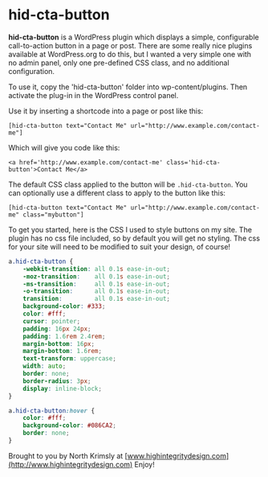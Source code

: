 hid-cta-button
==============

**hid-cta-button** is a WordPress plugin which displays a simple, configurable call-to-action button in a page or post. There are some really nice plugins available at WordPress.org to do this, but I wanted a very simple one with no admin panel, only one pre-defined CSS class, and no additional configuration. 

To use it, copy the 'hid-cta-button' folder into wp-content/plugins. Then activate the plug-in in the WordPress control panel.

Use it by inserting a shortcode into a page or post like this:

`[hid-cta-button text="Contact Me" url="http://www.example.com/contact-me"]`

Which will give you code like this:

`<a href='http://www.example.com/contact-me' class='hid-cta-button'>Contact Me</a>`

The default CSS class applied to the button will be `.hid-cta-button`. You can optionally use a different class to apply to the button like this:

`[hid-cta-button text="Contact Me" url="http://www.example.com/contact-me" class="mybutton"]`

To get you started, here is the CSS I used to style buttons on my site. The plugin has no css file included, so by default you will get no styling. The css for your site will need to be modified to suit your design, of course!

```CSS
a.hid-cta-button {
    -webkit-transition: all 0.1s ease-in-out;
    -moz-transition:    all 0.1s ease-in-out;
    -ms-transition:     all 0.1s ease-in-out;
    -o-transition:      all 0.1s ease-in-out;
    transition:         all 0.1s ease-in-out;
    background-color: #333;
    color: #fff;
    cursor: pointer;
    padding: 16px 24px;
    padding: 1.6rem 2.4rem;
    margin-bottom: 16px;
    margin-bottom: 1.6rem;
    text-transform: uppercase;
    width: auto;
    border: none;
    border-radius: 3px;
    display: inline-block;
}

a.hid-cta-button:hover {
    color: #fff;
    background-color: #086CA2;
    border: none;
}
```

Brought to you by North Krimsly at [www.highintegritydesign.com](http://www.highintegritydesign.com) Enjoy!
